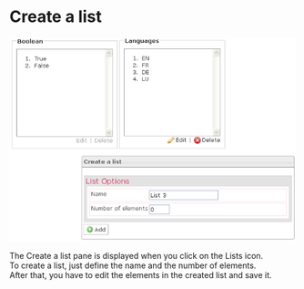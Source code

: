 <!--
parent:
    title: Manage_Items
author:
    - 'Jérôme Bogaerts'
created_at: '2012-04-12 16:52:34'
updated_at: '2013-03-13 13:32:18'
tags:
    - 'Manage Items'
-->

Create a list
=============

![](../resources/items-list.png)

The Create a list pane is displayed when you click on the Lists icon.\
To create a list, just define the name and the number of elements.\
After that, you have to edit the elements in the created list and save it.


